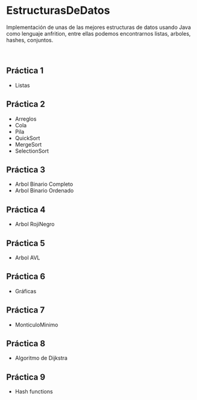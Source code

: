 # EstructurasDeDatos
Implementación de unas de las mejores estructuras de datos usando Java como lenguaje anfrition, entre ellas podemos encontrarnos listas, arboles, hashes, conjuntos.

<br>

## Práctica 1 

- Listas

## Práctica 2 

- Arreglos 
- Cola 
- Pila 
- QuickSort 
- MergeSort 
- SelectionSort 

## Práctica 3

- Arbol Binario Completo 
- Arbol Binario Ordenado 

## Práctica 4 

- Arbol RojiNegro 

## Práctica 5 

- Arbol AVL 

## Práctica 6 

- Gráficas

## Práctica 7 

- MonticuloMinimo 

## Práctica 8 

- Algoritmo de Dijkstra 

## Práctica 9 

- Hash functions
